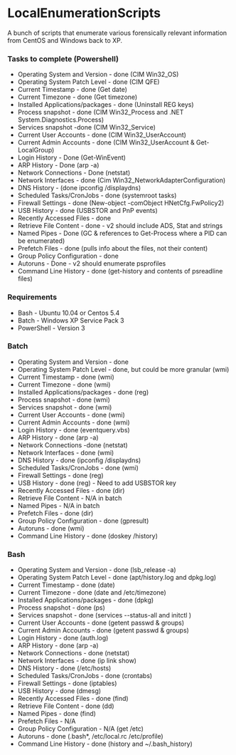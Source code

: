 # LocalEnumerationScripts

A bunch of scripts that enumerate various forensically relevant information from CentOS and Windows back to XP. 

### Tasks to complete (Powershell)
- Operating System and Version - done (CIM Win32_OS)
- Operating System Patch Level - done (CIM QFE)
- Current Timestamp - done (Get date)
- Current Timezone - done (Get timezone)
- Installed Applications/packages - done (Uninstall REG keys)
- Process snapshot - done (CIM Win32_Process and .NET System.Diagnostics.Process)
- Services snapshot -done (CIM Win32_Service)
- Current User Accounts  - done (CIM Win32_UserAccount)
- Current Admin Accounts - done (CIM Win32_UserAccount & Get-LocalGroup)
- Login History - Done (Get-WinEvent)
- ARP History - Done (arp -a)
- Network Connections - Done (netstat)
- Network Interfaces - done (Cim Win32_NetworkAdapterConfiguration)
- DNS History - (done ipconfig /displaydns)
- Scheduled Tasks/CronJobs - done (systemroot tasks)
- Firewall Settings - done (New-object -comObject HNetCfg.FwPolicy2)
- USB History - done (USBSTOR and PnP events)
- Recently Accessed Files - done
- Retrieve File Content - done - v2 should include ADS, Stat and strings
- Named Pipes - Done (GC & references to Get-Process where a PID can be enumerated)
- Prefetch Files - done (pulls info about the files, not their content)
- Group Policy Configuration - done
- Autoruns - Done - v2 should enumerate psprofiles
- Command Line History - done (get-history and contents of psreadline files)

### Requirements
- Bash - Ubuntu 10.04 or Centos 5.4
- Batch - Windows XP Service Pack 3
- PowerShell - Version 3 


### Batch
- Operating System and Version - done
- Operating System Patch Level - done, but could be more granular (wmi)
- Current Timestamp - done (wmi)
- Current Timezone - done (wmi)
- Installed Applications/packages - done (reg)
- Process snapshot - done (wmi)
- Services snapshot - done (wmi)
- Current User Accounts - done (wmi)
- Current Admin Accounts - done (wmi)
- Login History - done (eventquery.vbs)
- ARP History - done (arp -a)
- Network Connections -done (netstat)
- Network Interfaces - done (wmi)
- DNS History - done (ipconfig /displaydns)
- Scheduled Tasks/CronJobs - done (wmi)
- Firewall Settings - done (reg)
- USB History - done (reg) - Need to add USBSTOR key
- Recently Accessed Files - done (dir)
- Retrieve File Content - N/A in batch
- Named Pipes - N/A in batch
- Prefetch Files - done (dir)
- Group Policy Configuration - done (gpresult)
- Autoruns - done (wmi)
- Command Line History - done (doskey /history)

### Bash
- Operating System and Version - done (lsb_release -a)
- Operating System Patch Level - done (apt/history.log and dpkg.log)
- Current Timestamp - done (date)
- Current Timezone - done (date and /etc/timezone)
- Installed Applications/packages - done (dpkg)
- Process snapshot - done (ps)
- Services snapshot - done (services --status-all and initctl )
- Current User Accounts  - done (getent passwd & groups)
- Current Admin Accounts - done (getent passwd & groups)
- Login History - done (auth.log)
- ARP History - done (arp -a)
- Network Connections - done (netstat)
- Network Interfaces - done (ip link show)
- DNS History - done (/etc/hosts)
- Scheduled Tasks/CronJobs - done (crontabs)
- Firewall Settings - done (iptables)
- USB History - done (dmesg)
- Recently Accessed Files - done (find)
- Retrieve File Content - done (dd)
- Named Pipes - done (find)
- Prefetch Files - N/A
- Group Policy Configuration - N/A (get /etc)
- Autoruns - done (.bash*, /etc/local.rc /etc/profile)
- Command Line History - done (history and ~/.bash_history)
